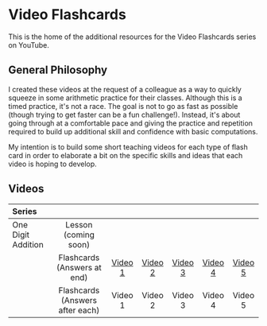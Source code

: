 # Video Flashcards

This is the home of the additional resources for the Video Flashcards series on YouTube.

## General Philosophy

I created these videos at the request of a colleague as a way to quickly squeeze in some arithmetic practice for their classes. Although this is a timed practice, it's not a race. The goal is not to go as fast as possible (though trying to get faster can be a fun challenge!). Instead, it's about going through at a comfortable pace and giving the practice and repetition required to build up additional skill and confidence with basic computations.

My intention is to build some short teaching videos for each type of flash card in order to elaborate a bit on the specific skills and ideas that each video is hoping to develop.

## Videos

| Series             |                                 |         |         |         |         |         |
| :------------------| :------------------:            | :-----: | :-----: | :-----: | :-----: | :-----: |
| One Digit Addition | Lesson (coming soon)            |         |         |         |         |         |
|                    | Flashcards (Answers at end)     | [Video 1](https://youtu.be/oKdHvDeuJKk) | [Video 2](https://youtu.be/fRqpeoEKw3U) | [Video 3](https://youtu.be/8KuUQJ_IVmY) | [Video 4](https://youtu.be/EG6S7ccq8Z4) | [Video 5](https://youtu.be/lHqahuxgDe4) | 
|                    | Flashcards (Answers after each) | Video 1 | Video 2 | Video 3 | Video 4 | Video 5 | 
